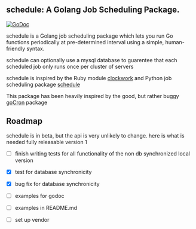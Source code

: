 ## schedule: A Golang Job Scheduling Package.
[![GoDoc](https://godoc.org/github.com/golang/gddo?status.svg)](http://godoc.org/github.com/marksalpeter/schedule)

schedule is a Golang job scheduling package which lets you run Go functions periodically at pre-determined interval using a simple, human-friendly syntax.

schedule can optionally use a mysql database to guarentee that each scheduled job only runs once per cluster of servers

schedule is inspired by the Ruby module [clockwork](<https://github.com/tomykaira/clockwork>) and Python job scheduling package [schedule](<https://github.com/dbader/schedule>)

This package has been heavily inspired by the good, but rather buggy [goCron](https://github.com/jasonlvhit/gocron) package

## Roadmap

schedule is in beta, but the api is very unlikely to change. here is what is needed fully releasable version 1

- [ ] finish writing tests for all functionality of the non db synchronized local version
- [x] test for database synchronicity
- [x] bug fix for database synchronicity
- [ ] examples for godoc
- [ ] examples in README.md
- [ ] set up vendor


